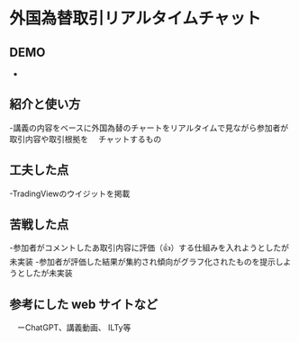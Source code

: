 # 外国為替取引リアルタイムチャット

## DEMO

  - 

## 紹介と使い方

  -講義の内容をベースに外国為替のチャートをリアルタイムで見ながら参加者が取引内容や取引根拠を
  　チャットするもの

## 工夫した点

   -TradingViewのウイジットを掲載
    

## 苦戦した点
  -参加者がコメントしたあ取引内容に評価（👍）する仕組みを入れようとしたが未実装
  -参加者が評価した結果が集約され傾向がグラフ化されたものを提示しようとしたが未実装

## 参考にした web サイトなど
　ーChatGPT、講義動画、 ILTy等
　
  